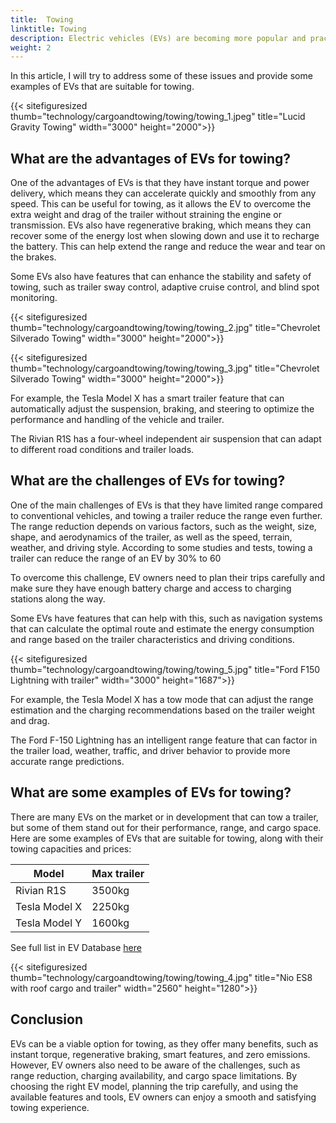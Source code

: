 ```yaml
---
title:  Towing
linktitle: Towing
description: Electric vehicles (EVs) are becoming more popular and practical for various purposes, including towing. However, many people may have questions or concerns about the performance, range, and cargo space of EVs when towing a trailer. 
weight: 2
---
```

<!-- markdownlint-disable MD033 -->

In this article, I will try to address some of these issues and provide some examples of EVs that are suitable for towing.

{{< sitefiguresized thumb="technology/cargoandtowing/towing/towing_1.jpeg" title="Lucid Gravity Towing" width="3000" height="2000">}}

## What are the advantages of EVs for towing?

One of the advantages of EVs is that they have instant torque and power delivery, which means they can accelerate quickly and smoothly from any speed. This can be useful for towing, as it allows the EV to overcome the extra weight and drag of the trailer without straining the engine or transmission. EVs also have regenerative braking, which means they can recover some of the energy lost when slowing down and use it to recharge the battery. This can help extend the range and reduce the wear and tear on the brakes.

Some EVs also have features that can enhance the stability and safety of towing, such as trailer sway control, adaptive cruise control, and blind spot monitoring.

{{< sitefiguresized thumb="technology/cargoandtowing/towing/towing_2.jpg" title="Chevrolet Silverado Towing" width="3000" height="2000">}}

{{< sitefiguresized thumb="technology/cargoandtowing/towing/towing_3.jpg" title="Chevrolet Silverado Towing" width="3000" height="2000">}}

For example, the Tesla Model X has a smart trailer feature that can automatically adjust the suspension, braking, and steering to optimize the performance and handling of the vehicle and trailer.

The Rivian R1S has a four-wheel independent air suspension that can adapt to different road conditions and trailer loads.

## What are the challenges of EVs for towing?

One of the main challenges of EVs is that they have limited range compared to conventional vehicles, and towing a trailer reduce the range even further. The range reduction depends on various factors, such as the weight, size, shape, and aerodynamics of the trailer, as well as the speed, terrain, weather, and driving style. According to some studies and tests, towing a trailer can reduce the range of an EV by 30% to 60

To overcome this challenge, EV owners need to plan their trips carefully and make sure they have enough battery charge and access to charging stations along the way.

Some EVs have features that can help with this, such as navigation systems that can calculate the optimal route and estimate the energy consumption and range based on the trailer characteristics and driving conditions.

{{< sitefiguresized thumb="technology/cargoandtowing/towing/towing_5.jpg" title="Ford F150 Lightning with trailer" width="3000" height="1687">}}

For example, the Tesla Model X has a tow mode that can adjust the range estimation and the charging recommendations based on the trailer weight and drag.

The Ford F-150 Lightning has an intelligent range feature that can factor in the trailer load, weather, traffic, and driver behavior to provide more accurate range predictions.

## What are some examples of EVs for towing?

There are many EVs on the market or in development that can tow a trailer, but some of them stand out for their performance, range, and cargo space. Here are some examples of EVs that are suitable for towing, along with their towing capacities and prices:

<table class="table table-striped">
    <thead>
        <tr>
            <th>
                Model
            </th>
            <th>
                Max trailer
            </th>
        </tr>
    </thead>
    <tbody>
        <tr>
            <td>
                Rivian R1S
            </td>
            <td>
                3500kg
            </td>
        </tr>
        <tr>
            <td>
                Tesla Model X
            </td>
            <td>
                2250kg
            </td>
        </tr>
        <tr>
            <td>
                Tesla Model Y
            </td>
            <td>
                1600kg
            </td>
        </tr>
    </tbody>
</table>

See full list in EV Database [here](../../../evsearch/?sortOrder=MaxTrailerSizeDesc)

{{< sitefiguresized thumb="technology/cargoandtowing/towing/towing_4.jpg" title="Nio ES8 with roof cargo and trailer" width="2560" height="1280">}}

## Conclusion

EVs can be a viable option for towing, as they offer many benefits, such as instant torque, regenerative braking, smart features, and zero emissions. However, EV owners also need to be aware of the challenges, such as range reduction, charging availability, and cargo space limitations. By choosing the right EV model, planning the trip carefully, and using the available features and tools, EV owners can enjoy a smooth and satisfying towing experience.